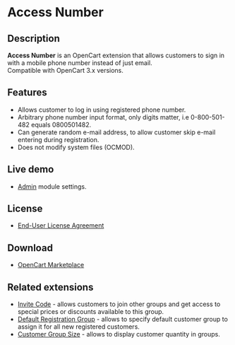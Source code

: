 # Access Number

## Description
**Access Number** is an OpenCart extension that allows customers to sign in with a mobile phone number instead of just email.  
Compatible with OpenCart 3.x versions.

## Features
* Allows customer to log in using registered phone number.
* Arbitrary phone number input format, only digits matter, i.e 0-800-501-482 equals 0800501482.
* Can generate random e-mail address, to allow customer skip e-mail entering during registration.
* Does not modify system files (OCMOD).

## Live demo
* [Admin](https://demo.ocmod.space/a/admin/index.php?route=extension/module/access_number) module settings.

## License
* [End-User License Agreement](../EULA.txt)

## Download
* [OpenCart Marketplace](https://www.opencart.com/index.php?route=marketplace/extension/info&extension_id=46402)

## Related extensions
* [Invite Code](https://www.opencart.com/index.php?route=marketplace/extension/info&extension_id=42632) - allows customers to join other groups and get access to special prices or discounts available to this group.
* [Default Registration Group](https://www.opencart.com/index.php?route=marketplace/extension/info&extension_id=42480) - allows to specify default customer group to assign it for all new registered customers.
* [Customer Group Size](https://www.opencart.com/index.php?route=marketplace/extension/info&extension_id=42642) - allows to display customer quantity in groups.
